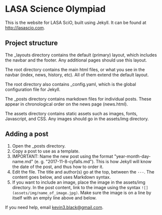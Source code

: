 # LASA Science Olympiad
This is the website for LASA SciO, built using Jekyll. It can be found at http://lasascio.com.

## Project structure
The \_layouts directory contains the default (primary) layout, which includes the navbar and the footer. Any additional pages should use this layout.

The root directory contains the main html files, or what you see in the navbar (index, news, history, etc). All of them extend the default layout.

The root directory also contains \_config.yaml, which is the global configuration file for Jekyll.

The \_posts directory contains markdown files for individual posts. These appear in chronological order on the news page (news.html).

The assets directory contains static assets such as images, fonts, Javascript, and CSS. Any images should go in the assets/img directory.


## Adding a post

1. Open the \_posts directory.
2. Copy a post to use as a template.
3. IMPORTANT: Name the new post using the format "year-month-day-name.md" (e. g. "2017-11-8-cyfalls.md"). This is how Jekyll will know the date of the post, and thus how to order it.
4. Edit the file. The title and author(s) go at the top, between the `---`. The content goes below, and uses Markdown syntax.
5. If you want to include an image, place the image in the assets/img directory. In the post content, link to the image using the syntax `![](assets/img/name_of_image.jpg)`. Make sure the image is on a line by itself with an empty line above and below.

If you need help, email [kevin3.black@gmail.com](mailto:kevin3.black@gmail.com).
